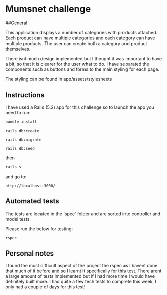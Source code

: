 # Mumsnet challenge

##General

This application displays a number of categories with products attached. Each product can have multiple categories and each category can have multiple products. The user can create both a category and product themselves.

There isnt much design implemented but I thought it was important to have a bit, so that it is clearer for the user what to do. I have separated the components such as buttons and forms to the main styling for each page.

The styling can be found in app/assets/stylesheets

## Instructions

I have used a Rails (5.2) app for this challenge so to launch the app you need to run:

```
bundle install
```
```
rails db:create
```
```
rails db:migrate
```
```
rails db:seed
```
then

```
rails s
```

and go to:

```
http://localhost:3000/
```

## Automated tests

The tests are located in the 'spec' folder and are sorted into controller and model tests.

Please run the below for testing:

```
rspec
```

## Personal notes

I found the most difficult aspect of the project the rspec as I havent done that much of it before and so I learnt it specifically for this test. There arent a large amount of tests implemented but if I had more time I would have definitely built more. I had quite a few tech tests to complete this week, I only had a couple of days for this test!

